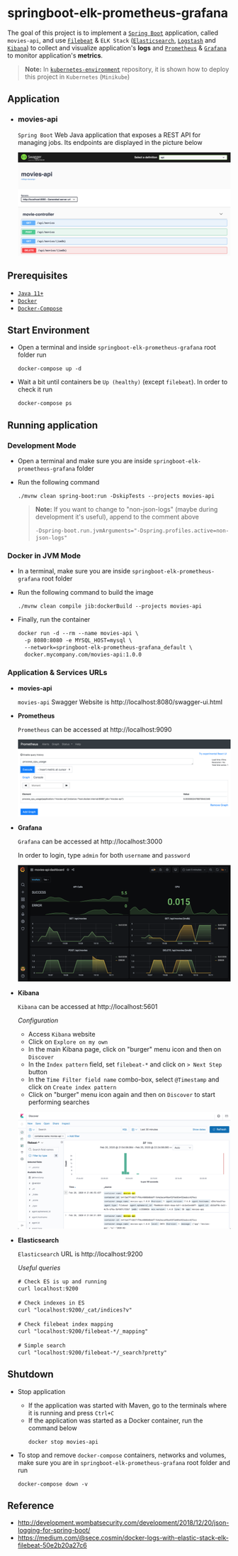 # springboot-elk-prometheus-grafana

The goal of this project is to implement a [`Spring Boot`](https://docs.spring.io/spring-boot/docs/current/reference/htmlsingle/) application, called `movies-api`, and use [`Filebeat`](https://www.elastic.co/beats/filebeat) & `ELK Stack` ([`Elasticsearch`](https://www.elastic.co/elasticsearch), [`Logstash`](https://www.elastic.co/logstash) and [`Kibana`](https://www.elastic.co/kibana)) to collect and visualize application's **logs** and [`Prometheus`](https://prometheus.io/) & [`Grafana`](https://grafana.com/) to monitor application's **metrics**.

> **Note:** In [`kubernetes-environment`](https://github.com/ivangfr/kubernetes-environment/tree/master/user-event-sourcing-kafka) repository, it is shown how to deploy this project in `Kubernetes` (`Minikube`)

## Application

- ### movies-api

  `Spring Boot` Web Java application that exposes a REST API for managing jobs. Its endpoints are displayed in the picture below

  ![movies-api](images/movies-api-swagger.png)

## Prerequisites

- [`Java 11+`](https://www.oracle.com/java/technologies/javase-jdk11-downloads.html)
- [`Docker`](https://www.docker.com/)
- [`Docker-Compose`](https://docs.docker.com/compose/install/)

## Start Environment

- Open a terminal and inside `springboot-elk-prometheus-grafana` root folder run
  ```
  docker-compose up -d
  ```

- Wait a bit until containers be `Up (healthy)` (except `filebeat`). In order to check it run
  ```
  docker-compose ps
  ```

## Running application

### Development Mode

- Open a terminal and make sure you are inside `springboot-elk-prometheus-grafana` folder

- Run the following command
  ```
  ./mvnw clean spring-boot:run -DskipTests --projects movies-api
  ```
  > **Note:** If you want to change to "non-json-logs" (maybe during development it's useful), append to the comment above
  > ```
  > -Dspring-boot.run.jvmArguments="-Dspring.profiles.active=non-json-logs"
  > ```

### Docker in JVM Mode

- In a terminal, make sure you are inside `springboot-elk-prometheus-grafana` root folder

- Run the following command to build the image
  ```
  ./mvnw clean compile jib:dockerBuild --projects movies-api
  ```

- Finally, run the container
  ```
  docker run -d --rm --name movies-api \
    -p 8080:8080 -e MYSQL_HOST=mysql \
    --network=springboot-elk-prometheus-grafana_default \
    docker.mycompany.com/movies-api:1.0.0
  ```

### Application & Services URLs

- **movies-api**
  
  `movies-api` Swagger Website is http://localhost:8080/swagger-ui.html

- **Prometheus**

  `Prometheus` can be accessed at http://localhost:9090

  ![prometheus](images/prometheus.png)

- **Grafana**

  `Grafana` can be accessed at http://localhost:3000

  In order to login, type `admin` for both `username` and `password`

  ![grafana](images/grafana.png)

- **Kibana**

  `Kibana` can be accessed at http://localhost:5601

  _Configuration_

  - Access `Kibana` website
  - Click on `Explore on my own`
  - In the main Kibana page, click on "burger" menu icon and then on `Discover`
  - In the `Index pattern` field, set `filebeat-*` and click on `> Next Step` button
  - In the `Time Filter field name` combo-box, select `@Timestamp` and click on `Create index pattern`
  - Click on "burger" menu icon again and then on `Discover` to start performing searches
  
  ![kibana](images/kibana.png)

- **Elasticsearch**

  `Elasticsearch` URL is http://localhost:9200

  _Useful queries_
  ```
  # Check ES is up and running
  curl localhost:9200
  
  # Check indexes in ES
  curl "localhost:9200/_cat/indices?v"
  
  # Check filebeat index mapping
  curl "localhost:9200/filebeat-*/_mapping"
  
  # Simple search
  curl "localhost:9200/filebeat-*/_search?pretty"
  ```

## Shutdown

- Stop application

  - If the application was started with Maven, go to the terminals where it is running and press `Ctrl+C`
  - If the application was started as a Docker container, run the command below
    ```
    docker stop movies-api
    ```

- To stop and remove `docker-compose` containers, networks and volumes, make sure you are in `springboot-elk-prometheus-grafana` root folder and run
  ```
  docker-compose down -v
  ```

## Reference

- http://development.wombatsecurity.com/development/2018/12/20/json-logging-for-spring-boot/
- https://medium.com/@sece.cosmin/docker-logs-with-elastic-stack-elk-filebeat-50e2b20a27c6